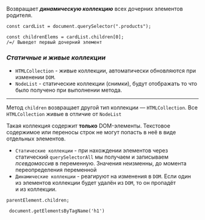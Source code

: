 Возвращает _**динамическую коллекцию**_ всех дочерних элементов родителя.

```
const cardList = document.querySelector(".products");

const childrenElems = cardList.children[0]; 
/=/ Выведет первый дочерний элемент
```

### *Статичные и живые коллекции*

- `HTMLCollection` - живые коллекции, автоматически обновляются при изменении `DOM`.
- `NodeList` - статические коллекции (снимки), будут отображать то что было  получено при выполнении метода.

---
Метод `children` возвращает другой тип коллекции — `HTMLCollection`.
Все `HTMLCollection` живые в отличие от `NodeList`

Такая коллекция содержит **только** DOM-элементы. Текстовое содержимое или переносы строк не могут попасть в неё в виде отдельных элементов. 

- `Статические коллекции` - при нахождении элементов через статический `querySelectorAll` мы получаем и записываем _псевдомассив_ в переменную. Значения неизменны, до момента переопределения переменной
- `Динамические коллекции` - реагируют на изменения в `DOM`. Если один из элементов коллекции будет удалён из `DOM`, то он пропадёт и из коллекции. 
 
```
parentElement.children;
```

```
 document.getElementsByTagName('h1')
```